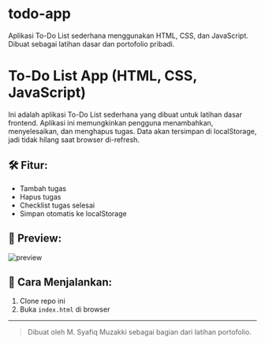 # todo-app
Aplikasi To-Do List sederhana menggunakan HTML, CSS, dan JavaScript. Dibuat sebagai latihan dasar dan portofolio pribadi.

# To-Do List App (HTML, CSS, JavaScript)

Ini adalah aplikasi To-Do List sederhana yang dibuat untuk latihan dasar frontend. Aplikasi ini memungkinkan pengguna menambahkan, menyelesaikan, dan menghapus tugas. Data akan tersimpan di localStorage, jadi tidak hilang saat browser di-refresh.

## 🛠️ Fitur:
- Tambah tugas
- Hapus tugas
- Checklist tugas selesai
- Simpan otomatis ke localStorage

## 📸 Preview:
![preview](./screenshot.png)

## 🚀 Cara Menjalankan:
1. Clone repo ini
2. Buka `index.html` di browser

---

> Dibuat oleh M. Syafiq Muzakki sebagai bagian dari latihan portofolio.
